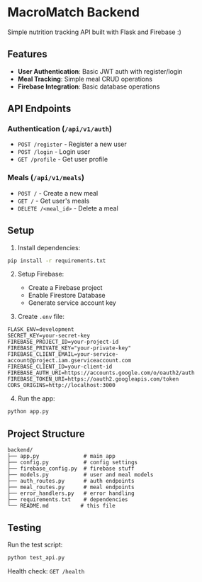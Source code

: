 # MacroMatch Backend

Simple nutrition tracking API built with Flask and Firebase :)

## Features

- **User Authentication**: Basic JWT auth with register/login
- **Meal Tracking**: Simple meal CRUD operations
- **Firebase Integration**: Basic database operations

## API Endpoints

### Authentication (`/api/v1/auth`)
- `POST /register` - Register a new user
- `POST /login` - Login user
- `GET /profile` - Get user profile

### Meals (`/api/v1/meals`)
- `POST /` - Create a new meal
- `GET /` - Get user's meals
- `DELETE /<meal_id>` - Delete a meal

## Setup

1. Install dependencies:
```bash
pip install -r requirements.txt
```

2. Setup Firebase:
   - Create a Firebase project
   - Enable Firestore Database
   - Generate service account key

3. Create `.env` file:
```env
FLASK_ENV=development
SECRET_KEY=your-secret-key
FIREBASE_PROJECT_ID=your-project-id
FIREBASE_PRIVATE_KEY="your-private-key"
FIREBASE_CLIENT_EMAIL=your-service-account@project.iam.gserviceaccount.com
FIREBASE_CLIENT_ID=your-client-id
FIREBASE_AUTH_URI=https://accounts.google.com/o/oauth2/auth
FIREBASE_TOKEN_URI=https://oauth2.googleapis.com/token
CORS_ORIGINS=http://localhost:3000
```

4. Run the app:
```bash
python app.py
```

## Project Structure

```
backend/
├── app.py              # main app
├── config.py           # config settings
├── firebase_config.py  # firebase stuff
├── models.py           # user and meal models
├── auth_routes.py      # auth endpoints
├── meal_routes.py      # meal endpoints
├── error_handlers.py   # error handling
├── requirements.txt    # dependencies
└── README.md          # this file
```

## Testing

Run the test script:
```bash
python test_api.py
```

Health check: `GET /health`
